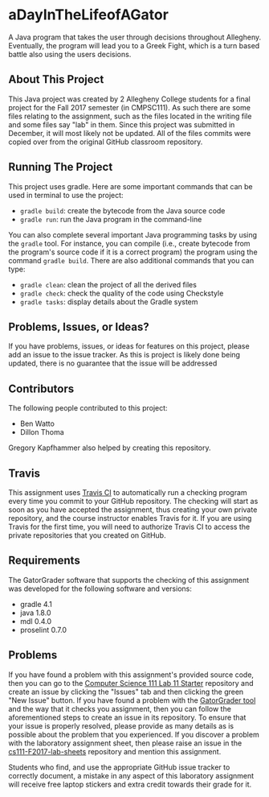 # aDayInTheLifeofAGator
A Java program that takes the user through decisions throughout Allegheny. Eventually, the program will lead you to a Greek Fight, which is a turn based battle also using the users decisions.

## About This Project
This Java project was created by 2 Allegheny College students for a final project for the Fall 2017 semester (in CMPSC111). As such there are some files relating to the assignment, such as the files located in the writing file and some files say "lab" in them. Since this project was submitted in December, it will most likely not be updated. All of the files commits were copied over from the original GitHub classroom repository.

## Running The Project
This project uses gradle. Here are some important commands that can be used in terminal to use the project:
* `gradle build`: create the bytecode from the Java source code
* `gradle run`: run the Java program in the command-line

You can also complete several important Java programming tasks by using the
`gradle` tool. For instance, you can compile (i.e., create bytecode from the
program's source code if it is a correct program) the program using the command
`gradle build`. There are also additional commands that you can type:

* `gradle clean`: clean the project of all the derived files
* `gradle check`: check the quality of the code using Checkstyle
* `gradle tasks`: display details about the Gradle system

## Problems, Issues, or Ideas?
If you have problems, issues, or ideas for features on this project, please add an issue to the issue tracker. As this is project is likely done being updated, there is no guarantee that the issue will be addressed

## Contributors
The following people contributed to this project:
- Ben Watto
- Dillon Thoma

Gregory Kapfhammer also helped by creating this repository.

## Travis

This assignment uses [Travis CI](https://travis-ci.com/) to automatically run
a checking program every time you commit to your GitHub repository. The
checking will start as soon as you have accepted the assignment, thus creating
your own private repository, and the course instructor enables Travis for it. If
you are using Travis for the first time, you will need to authorize Travis CI to
access the private repositories that you created on GitHub.

## Requirements

The GatorGrader software that supports the checking of this assignment was
developed for the following software and versions:

* gradle 4.1
* java 1.8.0
* mdl 0.4.0
* proselint 0.7.0

## Problems

If you have found a problem with this assignment's provided source code, then
you can go to the [Computer Science 111 Lab 11
Starter](https://github.com/Allegheny-Computer-Science-111-F2017/cs111-F2017-lab11-starter)
repository and create an issue by clicking the "Issues" tab and then clicking
the green "New Issue" button. If you have found a problem with the [GatorGrader
tool](https://github.com/gkapfham/gatorgrader) and the way that it checks you
assignment, then you can follow the aforementioned steps to create an issue in
its repository. To ensure that your issue is properly resolved, please provide
as many details as is possible about the problem that you experienced. If you
discover a problem with the laboratory assignment sheet, then please raise an
issue in the
[cs111-F2017-lab-sheets](https://github.com/Allegheny-Computer-Science-111-F2017/cs111-F2017-lab-sheets)
repository and mention this assignment.

Students who find, and use the appropriate GitHub issue tracker to correctly
document, a mistake in any aspect of this laboratory assignment will receive
free laptop stickers and extra credit towards their grade for it.
